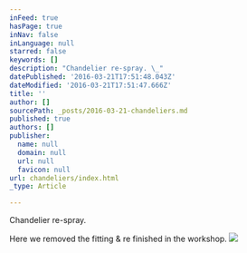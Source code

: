 ```yaml
---
inFeed: true
hasPage: true
inNav: false
inLanguage: null
starred: false
keywords: []
description: "Chandelier re-spray. \_"
datePublished: '2016-03-21T17:51:48.043Z'
dateModified: '2016-03-21T17:51:47.666Z'
title: ''
author: []
sourcePath: _posts/2016-03-21-chandeliers.md
published: true
authors: []
publisher:
  name: null
  domain: null
  url: null
  favicon: null
url: chandeliers/index.html
_type: Article

---
```

Chandelier re-spray.  

Here we removed the fitting & re finished in the workshop. ![](https://the-grid-user-content.s3-us-west-2.amazonaws.com/30bee1bc-6280-4641-9ff4-441d1cf8db98.jpg)